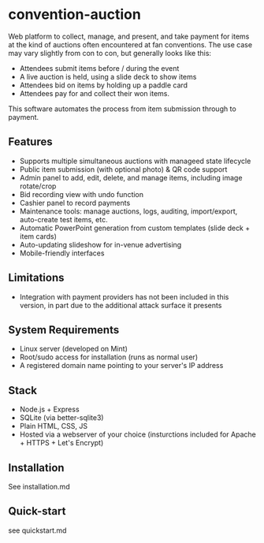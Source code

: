# convention-auction

Web platform to collect, manage, and present, and take payment for items at the kind of auctions 
often encountered at fan conventions. The use case may vary slightly from 
con to con, but generally looks like this:

- Attendees submit items before / during the event
- A live auction is held, using a slide deck to show items
- Attendees bid on items by holding up a paddle card
- Attendees pay for and collect their won items.

This software automates the process from item submission through to payment.

## Features
- Supports multiple simultaneous auctions with manageed state lifecycle
- Public item submission (with optional photo) & QR code support
- Admin panel to add, edit, delete, and manage items, including image rotate/crop
- Bid recording view with undo function
- Cashier panel to record payments
- Maintenance tools: manage auctions, logs, auditing, import/export, auto-create test items, etc.
- Automatic PowerPoint generation from custom templates (slide deck + item cards)
- Auto-updating slideshow for in-venue advertising
- Mobile-friendly interfaces

## Limitations

- Integration with payment providers has not been included in this version, 
  in part due to the additional attack surface it presents

## System Requirements

- Linux server (developed on Mint) 
- Root/sudo access for installation (runs as normal user)  
- A registered domain name pointing to your server's IP address

## Stack

- Node.js + Express
- SQLite (via better-sqlite3)
- Plain HTML, CSS, JS
- Hosted via a webserver of your choice (insturctions included for Apache + HTTPS + Let's Encrypt)


## Installation

See installation.md

## Quick-start

see quickstart.md
